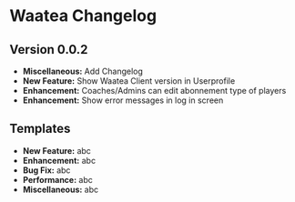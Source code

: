 # Waatea Changelog

## Version 0.0.2
- **Miscellaneous:** Add Changelog
- **New Feature:** Show Waatea Client version in Userprofile
- **Enhancement:** Coaches/Admins can edit abonnement type of players
- **Enhancement:** Show error messages in log in screen


## Templates

- **New Feature:** abc
- **Enhancement:** abc
- **Bug Fix:** abc
- **Performance:** abc
- **Miscellaneous:** abc

